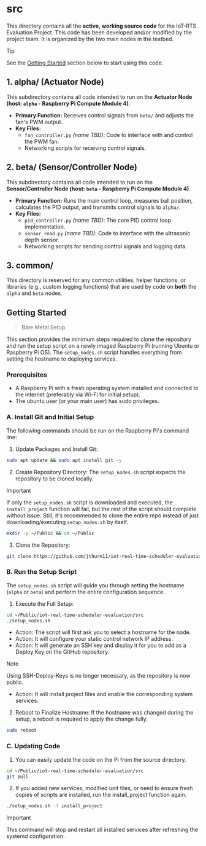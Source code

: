 # src

This directory contains all the **active, working source code** for the IoT-RTS Evaluation Project. This code has been developed and/or modified by the project team. It is organized by the two main nodes in the testbed.  

> [!TIP] 
> See the [Getting Started](#getting-started) section below to start using this code. 

## 1. alpha/ (Actuator Node)

This subdirectory contains all code intended to run on the **Actuator Node (host: `alpha` - Raspberry Pi Compute Module 4)**.

* **Primary Function:** Receives control signals from `beta/` and adjusts the fan's PWM output.
* **Key Files:**
    * `fan_controller.py` _(name TBD)_: Code to interface with and control the PWM fan.
    * Networking scripts for receiving control signals.

## 2. beta/ (Sensor/Controller Node)

This subdirectory contains all code intended to run on the **Sensor/Controller Node (host: `beta` - Raspberry Pi Compute Module 4)**.

* **Primary Function:** Runs the main control loop, measures ball position, calculates the PID output, and transmits control signals to `alpha/`.
* **Key Files:**
    * `pid_controller.py` _(name TBD)_: The core PID control loop implementation.
    * `sensor_read.py` _(name TBD)_: Code to interface with the ultrasonic depth sensor.
    * Networking scripts for sending control signals and logging data.

## 3. common/

This directory is reserved for any common utilities, helper functions, or libraries (e.g., custom logging functions) that are used by code on **both** the `alpha` and `beta` nodes.

## Getting Started 
> Bare Metal Setup 

This section provides the minimum steps required to clone the repository and run the setup script on a newly imaged Raspberry Pi (running Ubuntu or Raspberry Pi OS). The `setup_nodes.sh` script handles everything from setting the hostname to deploying services.

### Prerequisites 

* A Raspberry Pi with a fresh operating system installed and connected to the internet (preferably via Wi-Fi for initial setup).  
* The ubuntu user (or your main user) has sudo privileges.

### A. Install Git and Initial Setup 

The following commands should be run on the Raspberry Pi's command line: 

1. Update Packages and Install Git: 
```bash 
sudo apt update && sudo apt install git -y 
``` 

2. Create Repository Directory:
The `setup_nodes.sh` script expects the repository to be cloned locally.  
> [!IMPORTANT] 
> If only the `setup_nodes.sh` script is downloaded and executed, the `install_project` function will fail, but the rest of the script should complete without issue. Still, it's recommended to clone the entire repo instead of just downloading/executing `setup_nodes.sh` by itself.  
```bash 
mkdir -p ~/Public && cd ~/Public 
```

3. Clone the Repository: 
```bash 
git clone https://github.com/jthurm11/iot-real-time-scheduler-evaluation.git 
``` 

### B. Run the Setup Script  

The `setup_nodes.sh` script will guide you through setting the hostname (`alpha` or `beta`) and perform the entire configuration sequence. 

1. Execute the Full Setup: 
```bash 
cd ~/Public/iot-real-time-scheduler-evaluation/src 
./setup_nodes.sh
``` 

* Action: The script will first ask you to select a hostname for the node. 
* Action: It will configure your static control network IP address. 
* Action: It will generate an SSH key and display it for you to add as a Deploy Key on the GitHub repository.
> [!NOTE] 
> Using SSH-Deploy-Keys is no longer necessary, as the repository is now public. 
* Action: It will install project files and enable the corresponding system services. 

2. Reboot to Finalize Hostname: 
If the hostname was changed during the setup, a reboot is required to apply the change fully.
```bash
sudo reboot
``` 

### C. Updating Code 
1. You can easily update the code on the Pi from the source directory. 

```bash
cd ~/Public/iot-real-time-scheduler-evaluation/src
git pull
``` 

2. If you added new services, modified unit files, or need to ensure fresh copies of scripts are installed, run the install_project function again. 

```bash
./setup_nodes.sh -f install_project 
```

> [!IMPORTANT] 
> This command will stop and restart all installed services after refreshing the systemd configuration.
